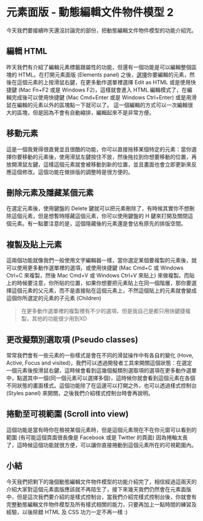 # 元素面版 - 動態編輯文件物件模型 2
今天我們要接續昨天還沒討論完的部份，把動態編輯文件物件模型的功能介紹完。

## 編輯 HTML
昨天我們有介紹了編輯元素標籤跟屬性的功能，但還有一個功能是可以編輯整個區塊的 HTML。在打開元素面版 (Elements panel) 之後，[選擇](https://github.com/konekoya/talks/blob/master/intro-to-chrome-devtools-triathlon/day-7.md#%E5%B0%8B%E6%89%BE%E5%85%83%E7%B4%A0)你要編輯的元素，然後在這個元素的上按滑鼠右鍵，在更多動作選單裡選擇 Edit as HTML 或是使用快捷鍵 (Mac Fn+F2 或是 Windows F2)，這樣就會進入 HTML 編輯模式了，在編輯完成後可以使用快捷鍵 (Mac Cmd+Enter 或是 Windows Ctrl+Enter) 或是用滑鼠在編輯的元素以外的區塊點一下就可以了。
這一個編輯的方式可以一次編輯很大的區塊，但是因為不會有自動縮排，編輯起來不是非常方便。

## 移動元素
這是一個我覺得很直覺並且很酷的功能，你可以直接拖移某個特定的元素：當你選擇你要移動的元素後，使用滑鼠左鍵按住不放，然後拖拉到你想要移動的位置，再放開滑鼠左鍵，這樣這個元素就會被移動到新的位置，並且畫面也會立即更新來反應這個修改。這個功能在做排版的調整時是很方便的。

## 刪除元素及隱藏某個元素
在選定元素後，使用鍵盤的 Delete 鍵就可以把元素刪除了，有時候其實你不想刪除這個元素，但是想暫時隱藏這個元素，你可以使用鍵盤的 H 鍵來打開及關閉這個元素。有一點要注意的是，這個隱藏後的元素還是會佔有原先的排版空間。

## 複製及貼上元素
這兩個功能就像我們一般使用文字編輯器一樣，當你選定某個要複製的元素後，就可以使用更多動作選單裡的選項，或使用快捷鍵 (Mac Cmd+C 或 Windows Ctrl+C 來複製，然後 Mac Cmd+V 或 Windows Ctrl+V 來貼上) 來做複製。而貼上的時候要注意，你所貼的位置，如果你想要把元素貼上在同一個階層，那你要選擇這個元素的父元素，而不是直接貼在這個元素上，不然這個貼上的元素就會變成這個你所選定的元素的子元素 (Children)

> 在更多動作選單裡的複製裡有不少的選項，但是我自己是都只用快鍵捷複製，其他的功能很少用到XD

## 更改擬類別選取項 (Pseudo classes)
常常我們會有一些元素的一些樣式是會在不同的滑鼠操作中有各自的變化 (Hove, Active, Focus and visited)，我們可以透過開發者工具來開關這個狀態：在選定一個元素後按滑鼠右鍵，這時候會看到這幾個擬類別選取項的選項在更多動作選單中，點選其中一個(同一個元素可以選擇多個)，這時候你就會看到這個元素在各個不同狀態的畫面樣式。這個功能除了在這邊可以打開之外，也可以透過樣式控制台 (Styles panel) 來開關，之後我們介紹樣式控制台時會再說明。

## 捲動至可視範圍 (Scroll into view)
這個功能是當有時你在檢視某個元素時，但是這個元素現在不在你元窗可以看到的範圍 (有可能這個頁面很長像是 Facebook 或是 Twitter 的頁面) 因為捲軸太長了，這時候這個功能就很方便，可以讓你直接捲動到這個元素所在的可視範圍內。

## 小結
今天我們把剩下的幾個動態編輯文件物件模型的功能介紹完了，相信經過這兩天的介紹大家對這個元素面版應該就不再陌生了，接下來幾天我們仍然會在元素面版中，但是這次我們要介紹的是樣式控制台，當我們介紹完樣式控制台後，你就會有完整動態編輯文件物件模型及所有樣式相關的能力，只要再加上一點時間的練習及經驗，以後除錯 HTML 及 CSS 功力一定不再一樣 :)
